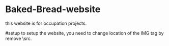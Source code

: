 # Baked-Bread-website
this website is for occupation projects.

#setup
to setup the website, you need to change location of the IMG tag by remove \src.

